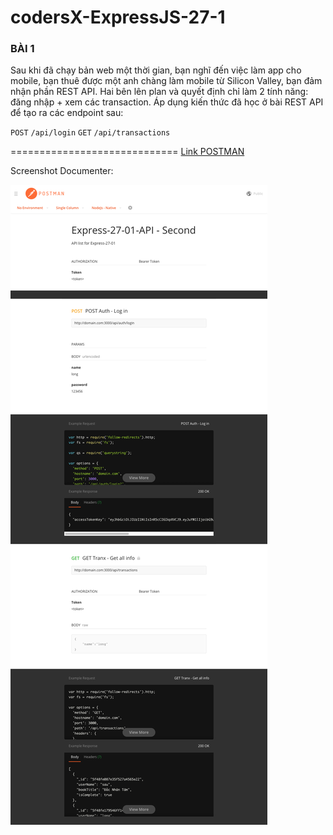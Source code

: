 # codersX-ExpressJS-27-1
### BÀI 1
Sau khi đã chạy bản web một thời gian, bạn nghĩ đến việc làm app cho mobile, bạn thuê được một anh chàng làm mobile từ Silicon Valley, bạn đảm nhận phần REST API.
Hai bên lên plan và quyết định chỉ làm 2 tính năng: đăng nhập + xem các transaction.
Áp dụng kiến thức đã học ở bài REST API để tạo ra các endpoint sau:

`POST` `/api/login`
`GET` `/api/transactions`

=============================
[Link POSTMAN](https://documenter.getpostman.com/view/12247621/TVCcXpX9)

Screenshot Documenter:  

![Image](public/images/screencapture-documenter-getpostman-view-12247621-TVCcXpX9-2020-08-31-01_20_00.png)